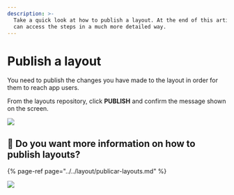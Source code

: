 ```yaml
---
description: >-
  Take a quick look at how to publish a layout. At the end of this article you
  can access the steps in a much more detailed way.
---
```


# Publish a layout

You need to publish the changes you have made to the layout in order for them to reach app users.

From the layouts repository, click **PUBLISH** and confirm the message shown on the screen.

![](https://lh5.googleusercontent.com/o9P5bId1r6OrZf9Gx0V-CJuQ7ZRHlJCogACIc1cQXUXIDxUaKyeJBkLzx_ydQJ-TuYUovBnGPQlMfLcHjG-rquOWOF0-jSOekotRcg4o6cjVlCHWFNi_CnkTs4vK7T3KUPzKgzpI)

## 🎯 Do you want more information on how to publish layouts?

{% page-ref page="../../layout/publicar-layouts.md" %}

![](https://github.com/iciaparicio/explore-cms/blob/master/.gitbook/assets/publish_layout.gif?raw=true)

